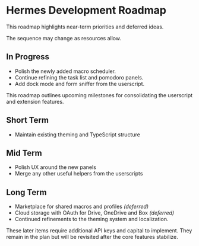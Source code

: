 # Hermes Development Roadmap

This roadmap highlights near-term priorities and deferred ideas.

The sequence may change as resources allow.

## In Progress
 - Polish the newly added macro scheduler.
 - Continue refining the task list and pomodoro panels.
 - Add dock mode and form sniffer from the userscript.

This roadmap outlines upcoming milestones for consolidating the userscript and extension features.

## Short Term
- Maintain existing theming and TypeScript structure

## Mid Term
- Polish UX around the new panels
- Merge any other useful helpers from the userscripts

## Long Term
- Marketplace for shared macros and profiles *(deferred)*
- Cloud storage with OAuth for Drive, OneDrive and Box *(deferred)*
- Continued refinements to the theming system and localization.

These later items require additional API keys and capital to implement. They remain in the plan but will be revisited after the core features stabilize.

